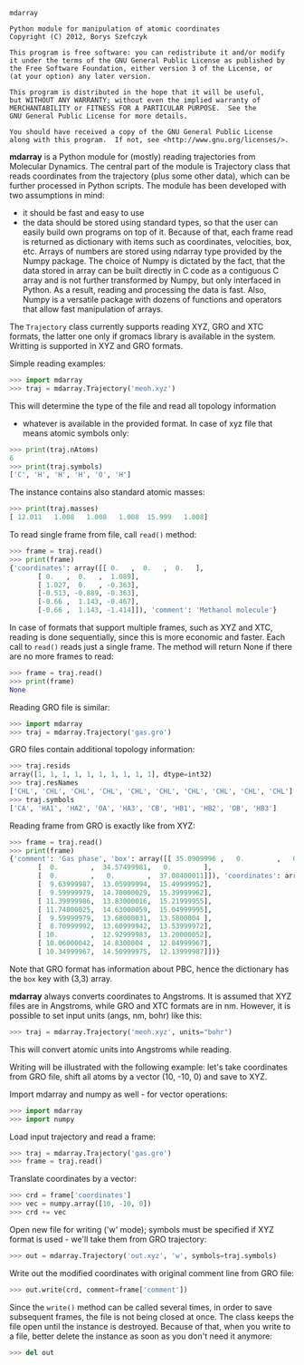 
    mdarray

    Python module for manipulation of atomic coordinates
    Copyright (C) 2012, Borys Szefczyk

    This program is free software: you can redistribute it and/or modify
    it under the terms of the GNU General Public License as published by
    the Free Software Foundation, either version 3 of the License, or
    (at your option) any later version.

    This program is distributed in the hope that it will be useful,
    but WITHOUT ANY WARRANTY; without even the implied warranty of
    MERCHANTABILITY or FITNESS FOR A PARTICULAR PURPOSE.  See the
    GNU General Public License for more details.

    You should have received a copy of the GNU General Public License
    along with this program.  If not, see <http://www.gnu.org/licenses/>.



**mdarray** is a Python module for (mostly) reading trajectories from
Molecular Dynamics. The central part of the module is Trajectory class that
reads coordinates from the trajectory (plus some other data), which can be
further processed in Python scripts. The module has been developed with two
assumptions in mind:
* it should be fast and easy to use
* the data should be stored using standard types, so that the user can
  easily build own programs on top of it.
Because of that, each frame read is returned as dictionary with items such as
coordinates, velocities, box, etc. Arrays of numbers are stored using ndarray
type provided by the Numpy package. The choice of Numpy is dictated by the
fact, that the data stored in array can be built directly in C code as a
contiguous C array and is not further transformed by Numpy, but only
interfaced in Python. As a result, reading and processing the data is fast.
Also, Numpy is a versatile package with dozens of functions and operators that
allow fast manipulation of arrays.

The `Trajectory` class currently supports reading XYZ, GRO and XTC formats, the
latter one only if gromacs library is available in the system. Writting is
supported in XYZ and GRO formats.

Simple reading examples:

```Python
>>> import mdarray
>>> traj = mdarray.Trajectory('meoh.xyz')
```

This will determine the type of the file and read all topology information
- whatever is available in the provided format. In case of xyz file that means
atomic symbols only:

```Python
>>> print(traj.nAtoms)
6
>>> print(traj.symbols)
['C', 'H', 'H', 'H', 'O', 'H']
```

The instance contains also standard atomic masses:
```Python
>>> print(traj.masses)
[ 12.011   1.008   1.008   1.008  15.999   1.008]
```

To read single frame from file, call `read()` method:
```Python
>>> frame = traj.read()
>>> print(frame)
{'coordinates': array([[ 0.   ,  0.   ,  0.   ],
       [ 0.   ,  0.   ,  1.089],
       [ 1.027,  0.   , -0.363],
       [-0.513, -0.889, -0.363],
       [-0.66 ,  1.143, -0.467],
       [-0.66 ,  1.143, -1.414]]), 'comment': 'Methanol molecule'}
```

In case of formats that support multiple frames, such as XYZ and XTC, reading
is done sequentially, since this is more economic and faster. Each call to
`read()` reads just a single frame. The method will return None if there are
no more frames to read:
```Python
>>> frame = traj.read()
>>> print(frame)
None
```

Reading GRO file is similar:
```Python
>>> import mdarray
>>> traj = mdarray.Trajectory('gas.gro')
```

GRO files contain additional topology information:
```Python
>>> traj.resids
array([1, 1, 1, 1, 1, 1, 1, 1, 1, 1], dtype=int32)
>>> traj.resNames
['CHL', 'CHL', 'CHL', 'CHL', 'CHL', 'CHL', 'CHL', 'CHL', 'CHL', 'CHL']
>>> traj.symbols
['CA', 'HA1', 'HA2', 'OA', 'HA3', 'CB', 'HB1', 'HB2', 'OB', 'HB3']
```

Reading frame from GRO is exactly like from XYZ:
```Python
>>> frame = traj.read()
>>> print(frame)
{'comment': 'Gas phase', 'box': array([[ 35.0909996 ,   0.        ,   0.        ],
       [  0.        ,  34.57499981,   0.        ],
       [  0.        ,   0.        ,  37.08400011]]), 'coordinates': array([[  9.99000013,  13.83000016,  15.03999949],
       [  9.63999987,  13.05999994,  15.49999952],
       [  9.59999979,  14.70000029,  15.39999962],
       [ 11.39999986,  13.83000016,  15.21999955],
       [ 11.74000025,  14.63000059,  15.04999995],
       [  9.59999979,  13.68000031,  13.5800004 ],
       [  8.70999992,  13.60999942,  13.53999972],
       [ 10.        ,  12.92999983,  13.20000052],
       [ 10.06000042,  14.8300004 ,  12.84999967],
       [ 10.34999967,  14.50999975,  12.13999987]])}
```
Note that GRO format has information about PBC, hence the dictionary has the
`box` key with (3,3) array.

**mdarray** always converts coordinates to Angstroms. It is assumed that XYZ
files are in Angstroms, while GRO and XTC formats are in nm. However, it is
possible to set input units (angs, nm, bohr) like this:
```Python
>>> traj = mdarray.Trajectory('meoh.xyz', units="bohr")
```

This will convert atomic units into Angstroms while reading.

Writing will be illustrated with the following example: let's take coordinates
from GRO file, shift all atoms by a vector (10, -10, 0) and save to XYZ.

Import mdarray and numpy as well - for vector operations:
```Python
>>> import mdarray
>>> import numpy
```

Load input trajectory and read a frame:
```Python
>>> traj = mdarray.Trajectory('gas.gro')
>>> frame = traj.read()
```

Translate coordinates by a vector:
```Python
>>> crd = frame['coordinates']
>>> vec = numpy.array([10, -10, 0])
>>> crd += vec
```

Open new file for writing ('w' mode); symbols must be specified if XYZ format
is used - we'll take them from GRO trajectory:
```Python
>>> out = mdarray.Trajectory('out.xyz', 'w', symbols=traj.symbols)
```

Write out the modified coordinates with original comment line from GRO file:
```Python
>>> out.write(crd, comment=frame['comment'])
```

Since the `write()` method can be called several times, in order to save
subsequent frames, the file is not being closed at once. The class keeps the
file open until the instance is destroyed. Because of that, when you write
to a file, better delete the instance as soon as you don't need it anymore:
```Python
>>> del out
```


